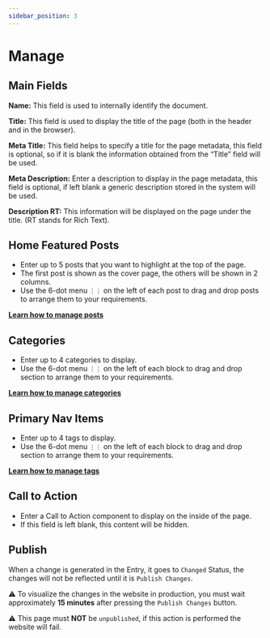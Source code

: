 ```yaml
---
sidebar_position: 3
---
```


# Manage

## Main Fields

**Name:** This field is used to internally identify the document.

**Title:** This field is used to display the title of the page (both in the header and in the browser).

**Meta Title:** This field helps to specify a title for the page metadata, this field is optional, so if it is blank the information obtained from the “Title” field will be used.

**Meta Description:** Enter a description to display in the page metadata, this field is optional, if left blank a generic description stored in the system will be used.

**Description RT:** This information will be displayed on the page under the title. (RT stands for Rich Text).

## Home Featured Posts

- Enter up to 5 posts that you want to highlight at the top of the page.
- The first post is shown as the cover page, the others will be shown in 2 columns.
- Use the 6-dot menu `⋮⋮` on the left of each post to drag and drop posts to arrange them to your requirements.

**[Learn how to manage posts](/docs/category/posts)**

## Categories

- Enter up to 4 categories to display.
- Use the 6-dot menu `⋮⋮` on the left of each block to drag and drop section to arrange them to your requirements.

**[Learn how to manage categories](/docs/category/categories)**

## Primary Nav Items

- Enter up to 4 tags to display.
- Use the 6-dot menu `⋮⋮` on the left of each block to drag and drop section to arrange them to your requirements.

**[Learn how to manage tags](/docs/category/tags)**

## Call to Action

- Enter a Call to Action component to display on the inside of the page.
- If this field is left blank, this content will be hidden.

## Publish

When a change is generated in the Entry, it goes to `Changed` Status, the changes will not be reflected until it is `Publish Changes`.

⚠️ To visualize the changes in the website in production, you must wait approximately **15 minutes** after pressing the `Publish Changes` button.

⚠️ This page must **NOT** be `unpublished`, if this action is performed the website will fail.
